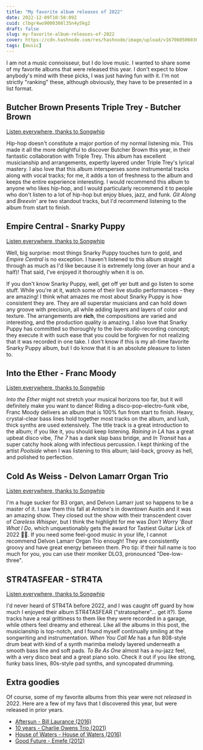 ```yaml
---
title: "My favorite album releases of 2022"
date: 2022-12-09T10:58:09Z
cuid: clbgr4wo9000308l35n4y5kg2
draft: false
slug: my-favorite-album-releases-of-2022
cover: https://cdn.hashnode.com/res/hashnode/image/upload/v1670605060368/XB5FeQ0DO.png
tags: [music]
---
```


I am not a music connoisseur, but I do love music. I wanted to share some of my favorite albums that were released this year. I don't expect to blow anybody's mind with these picks, I was just having fun with it. I'm not strictly "ranking" these, although obviously, they have to be presented in a list format.

## Butcher Brown Presents Triple Trey - Butcher Brown

[Listen everywhere, thanks to Songwhip](https://songwhip.com/butcherbrown/butcherbrownpresentstripletrey)

Hip-hop doesn't constitute a major portion of my normal listening mix. This made it all the more delightful to discover Butcher Brown this year, in their fantastic collaboration with Triple Trey. This album has excellent musicianship and arrangements, expertly layered under Triple Trey's lyrical mastery. I also love that this album intersperses some instrumental tracks along with vocal tracks; for me, it adds a ton of freshness to the album and keeps the entire experience interesting. I would recommend this album to anyone who likes hip-hop, and I would particularly recommend it to people who don't listen to a lot of hip-hop but enjoy blues, jazz, and funk. _Git Along_ and _Breevin'_ are two standout tracks, but I'd recommend listening to the album from start to finish.

## Empire Central - Snarky Puppy

[Listen everywhere, thanks to Songwhip](https://songwhip.com/snarky-puppy/empire-central)

Well, big surprise: most things Snarky Puppy touches turn to gold, and _Empire Central_ is no exception. I haven't listened to this album straight through as much as I'd like because it is extremely long (over an hour and a half)! That said, I've enjoyed it thoroughly when it is on.

If you don't know Snarky Puppy, well, get off yer butt and go listen to some stuff. While you're at it, watch some of their live studio performances - they are amazing! I think what amazes me most about Snarky Puppy is how consistent they are. They are all superstar musicians and can hold down any groove with precision, all while adding layers and layers of color and texture. The arrangements are **rich**, the compositions are varied and interesting, and the production quality is amazing. I also love that Snarky Puppy has committed so thoroughly to the live-studio-recording concept; they execute it with such ease that you could be forgiven for not realizing that it was recorded in one take. I don't know if this is my all-time favorite Snarky Puppy album, but I do know that it is an absolute pleasure to listen to.

## Into the Ether - Franc Moody

[Listen everywhere, thanks to Songwhip](https://songwhip.com/franc-moody/into-the-ether)

_Into the Ether_ might not stretch your musical horizons too far, but it will definitely make you want to dance! Riding a disco-pop-electro-funk vibe, Franc Moody delivers an album that is 100% fun from start to finish. Heavy, crystal-clear bass lines hold together most tracks on the album, and lush, thick synths are used extensively. The title track is a great introduction to the album; if you like it, you should keep listening. _Raining in LA_ has a great upbeat disco vibe, _The 7_ has a dank slap bass bridge, and _In Transit_ has a super catchy hook along with infectious percussion. I kept thinking of the artist _Poolside_ when I was listening to this album; laid-back, groovy as hell, and polished to perfection.

## Cold As Weiss - Delvon Lamarr Organ Trio

[Listen everywhere, thanks to Songwhip](https://songwhip.com/delvon-lamarr-organ-trio/coldasweiss)

I'm a huge sucker for B3 organ, and Delvon Lamarr just so happens to be a master of it. I saw them this fall at Antone's in downtown Austin and it was an amazing show. They closed out the show with their transcendent cover of _Careless Whisper_, but I think the highlight for me was _Don't Worry 'Bout What I Do_, which unquestionably gets the award for Tastiest Guitar Lick of 2022 🥇🎸. If you need some feel-good music in your life, I cannot recommend Delvon Lamarr Organ Trio enough! They are consistently groovy and have great energy between them. Pro tip: if their full name is too much for you, you can use their moniker DLO3, pronounced "Dee-low-three".

## STR4TASFEAR - STR4TA

[Listen everywhere, thanks to Songwhip](https://songwhip.com/str4ta2/str4tasfear)

I'd never heard of STR4TA before 2022, and I was caught off guard by how much I enjoyed their album STR4TASFEAR ("stratosphere"... get it?). Some tracks have a real grittiness to them like they were recorded in a garage, while others feel dreamy and ethereal. Like all the albums in this post, the musicianship is top-notch, and I found myself continually smiling at the songwriting and instrumentation. _When You Call Me_ has a fun 808-style drum beat with kind of a synth marimba melody layered underneath a smooth bass line and soft pads. _To Be As One_ almost has a nu-jazz feel, with a very disco beat and a great piano solo. Check it out if you like strong, funky bass lines, 80s-style pad synths, and syncopated drumming.

## Extra goodies

Of course, some of my favorite albums from this year were not _released_ in 2022. Here are a few of my favs that I discovered this year, but were released in prior years.

- [Aftersun - Bill Laurance (2016)](https://songwhip.com/bill-laurance/aftersun-album)
- [10 years - Charlie Owens Trio (2021)](https://songwhip.com/charlesowenstrio/10-years)
- [House of Waters - House of Waters (2016)](https://songwhip.com/house-of-waters/houseofwaters)
- [Good Future - Emefe (2012)](https://songwhip.com/emefe/good-future)
